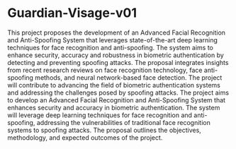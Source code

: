 # Guardian-Visage-v01
This project proposes the development of an Advanced Facial Recognition and Anti-Spoofing System that leverages state-of-the-art deep learning techniques for face recognition and anti-spoofing. The system aims to enhance security, accuracy and robustness in biometric authentication by detecting and preventing spoofing attacks. The proposal integrates insights from recent research reviews on face recognition technology, face anti-spoofing methods, and neural network-based face detection. The project will contribute to advancing the field of biometric authentication systems and addressing the challenges posed by spoofing attacks.
The project aims to develop an Advanced Facial Recognition and Anti-Spoofing System that enhances security and accuracy in biometric authentication. The system will leverage deep learning techniques for face recognition and anti-spoofing, addressing the vulnerabilities of traditional face recognition systems to spoofing attacks. The proposal outlines the objectives, methodology, and expected outcomes of the project.

